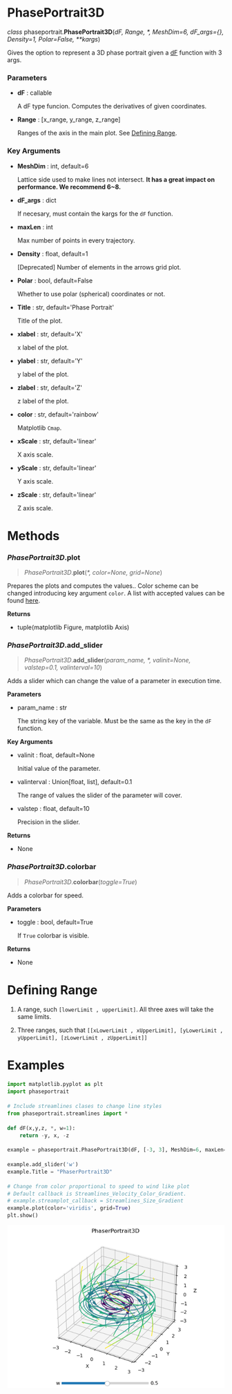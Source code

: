 # PhasePortrait3D
*class* phaseportrait.**PhasePortrait3D**(*dF, Range, \*, MeshDim=6, dF_args={}, Density=1, Polar=False, \*\*kargs*)

Gives the option to represent a 3D phase portrait given a [dF](dFfunction.md) function with 3 args.


### **Parameters**

* **dF** : callable

    A dF type funcion. Computes the derivatives of given coordinates.
  
* **Range** : [x_range, y_range, z_range]

    Ranges of the axis in the main plot. See [Defining Range](#defining-range).
  
### **Key Arguments**

* **MeshDim** : int, default=6

    Lattice side used to make lines not intersect. **It has a great impact on performance. We recommend 6~8.**

* **dF_args** : dict

    If necesary, must contain the kargs for the `dF` function.

* **maxLen** : int
    
    Max number of points in every trajectory.


* **Density** : float, default=1

    [Deprecated] Number of elements in the arrows grid plot.

* **Polar** : bool, default=False

    Whether to use polar (spherical) coordinates or not.

* **Title** : str, default='Phase Portrait'

    Title of the plot.

* **xlabel** : str, default='X'

    x label of the plot.

* **ylabel** : str, default='Y' 

    y label of the plot.

* **zlabel** : str, default='Z' 

    z label of the plot.

* **color** : str, default='rainbow'

    Matplotlib `Cmap`.

* **xScale** : str, default='linear'

    X axis scale.

* **yScale** : str, default='linear'

    Y axis scale.

* **zScale** : str, default='linear'

    Z axis scale.




# Methods
### *PhasePortrait3D*.plot
> *PhasePortrait3D*.**plot**(*\*, color=None, grid=None*)

Prepares the plots and computes the values.. Color scheme can be changed introducing key argument `color`. A list with accepted values can be found [here](https://matplotlib.org/stable/gallery/color/colormap_reference.html). 

**Returns**

* tuple(matplotlib Figure, matplotlib Axis)


### *PhasePortrait3D*.add_slider
> *PhasePortrait3D*.**add_slider**(*param_name, \*, valinit=None, valstep=0.1, valinterval=10*)

Adds a slider which can change the value of a parameter in execution time.

**Parameters**

* param_name : str

    The string key of the variable. Must be the same as the key in the `dF` function.

**Key Arguments**

* valinit : float, default=None

    Initial value of the parameter.
    
* valinterval : Union[float, list], default=0.1

    The range of values the slider of the parameter will cover.
    
* valstep : float, default=10

    Precision in the slider.

**Returns**

* None

### *PhasePortrait3D*.colorbar
> *PhasePortrait3D*.**colorbar**(*toggle=True*)


Adds a colorbar for speed.

**Parameters**

* toggle : bool, default=True

    If `True` colorbar is visible.

**Returns**

* None


# Defining Range
1. A range, such `[lowerLimit , upperLimit]`.  All three axes will take the same limits.

2. Three ranges, such that `[[xLowerLimit , xUpperLimit], [yLowerLimit , yUpperLimit], [zLowerLimit , zUpperLimit]]`

# Examples

```python
import matplotlib.pyplot as plt
import phaseportrait

# Include streamlines clases to change line styles
from phaseportrait.streamlines import *

def dF(x,y,z, *, w=1):
    return -y, x, -z

example = phaseportrait.PhasePortrait3D(dF, [-3, 3], MeshDim=6, maxLen=2500, deltat=0.1)

example.add_slider('w')
example.Title = "PhaserPortrait3D"

# Change from color proportional to speed to wind like plot
# Default callback is Streamlines_Velocity_Color_Gradient.
# example.streamplot_callback = Streamlines_Size_Gradient
example.plot(color='viridis', grid=True)
plt.show()
``` 

![image](imgs/pp3d_examples/example.png)